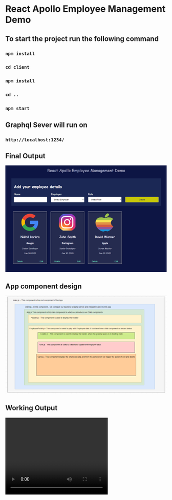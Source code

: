 # React Apollo Employee Management Demo

## To start the project run the following command
### `npm install`  
### `cd client`  
### `npm install` 
### `cd ..`
### `npm start`

## Graphql Sever will run on 
###  `http://localhost:1234/ `

## Final Output
<img src="./asset/screen.PNG"/>

## App component design
<img src="./asset/arch.PNG"/>

## Working Output 
<video width="320" height="240" controls>
  <source src="./asset/React App.mp4" type="video/mp4">
  Your browser does not support the video tag.
</video>

